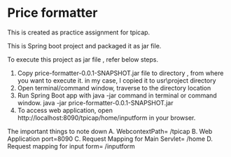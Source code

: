# Price formatter
This is created as practice assignment for tpicap.

This is Spring boot project and packaged it as jar file.

To execute this project as jar file , refer below steps.
1) Copy price-formatter-0.0.1-SNAPSHOT.jar file to directory , from where you want to execute it.
   in my case, I copied it to usr\project directory
2) Open terminal/command window, traverse to the directory location
3) Run Spring Boot app with java -jar command in terminal or command window. 
   java -jar price-formatter-0.0.1-SNAPSHOT.jar
4) To access web application, open http://localhost:8090/tpicap/home/inputform in your browser.

The important things to note down
A. WebcontextPath= /tpicap
B. Web Application port=8090
C. Request Mapping for Main Servlet= /home
D. Request mapping for input form= /inputform
